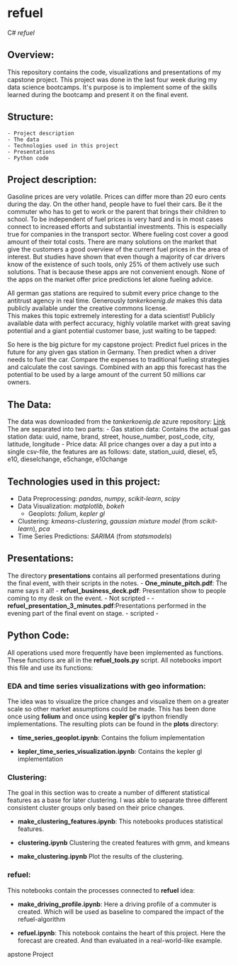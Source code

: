# refuel
C# _refuel_

## Overview:
This repository contains the code, visualizations and presentations of my capstone project. This project was done in the last four week during my data science bootcamps. It's purpose is to implement some of the skills learned during the bootcamp and present it on the final event.

## Structure:
    - Project description
    - The data
    - Technologies used in this project
    - Presentations
    - Python code

## Project description:

Gasoline prices are very volatile. Prices can differ more than 20 euro cents during the day. On the other hand, people have  to fuel their cars. Be it the commuter who has to get to work or the parent that brings their children to school. To be independent of fuel prices is very hard and is in most cases connect to increased efforts and substantial investments. This is especially true for companies in the transport sector. Where fueling cost cover a good amount of their total costs. 
There are many solutions on the market that give the customers a good overview of the current fuel prices in the area of interest. But studies have shown that even though a majority of car drivers know of the existence of such tools, only 25% of them actively use such solutions. That is because these apps are not convenient enough. None of the apps on the market offer price predictions let alone fueling advice. 

All german gas stations are required to submit every price change to the antitrust agency in real time. Generously _tankerkoenig.de_ makes this data publicly available under the creative commons license.  
This makes this topic extremely interesting for a data scientist! Publicly available data with perfect accuracy, highly volatile market with great saving potential and a giant potential customer base, just waiting to be tapped:

So here is the big picture for my capstone project:
Predict fuel prices in the future for any given gas station in Germany.  Then predict when a driver needs to fuel the car. Compare the expenses to traditional fueling strategies and calculate the cost savings. Combined with an app this forecast has the potential to be used by a large amount of the current 50 millions car owners. 

## The Data:
The data was downloaded from the _tankerkoenig.de_  azure repository: [Link](https://dev.azure.com/tankerkoenig/_git/tankerkoenig-data)
The are separated into two parts:
    - Gas station data: Contains the actual gas station data: uuid, name, brand, street, house_number, post_code, city, latitude, longitude
    - Price data: All price changes over a day a put into a single csv-file, the features are as follows: date, station_uuid, diesel, e5, e10, dieselchange, e5change, e10change


## Technologies used in this project:
- Data Preprocessing: _pandas_, _numpy_, _scikit-learn_, _scipy_
- Data Visualization: _matplotlib_, _bokeh_ 
    - Geoplots: _folium_, _kepler gl_
- Clustering: _kmeans-clustering_, _gaussian mixture model_ (from _scikit-learn_), _pca_
- Time Series Predictions: _SARIMA_ (from _statsmodels_)

## Presentations:
The directory __presentations__ contains all performed presentations during the final event, with their scripts in the notes. 
    - __One_minute_pitch.pdf__: The name says it all!
    - __refuel_business_deck.pdf__: Presentation show to people coming to my desk on the event. - Not scripted -
    - __refuel_presentation_3_minutes.pdf__:Presentations performed in the evening part of the final event on stage. - scripted -  

## Python Code:
All operations used more frequently have been implemented as functions. These functions are all in the __refuel_tools.py__ script. All notebooks import this file and use its functions:

### EDA and time series visualizations with geo information:
The idea was to visualize the price changes and visualize them on a greater scale so other market assumptions could be made. This has been done once using __folium__ and once using __kepler gl's__ ipython friendly implementations. The resulting plots can be found in the __plots__ directory:

- __time_series_geoplot.ipynb__: Contains the folium implementation

- __kepler_time_series_visualization.ipynb__: Contains the kepler gl implementation

### Clustering: 
The goal in this section was to create a number of different statistical features as a base for later clustering. I was able to separate three different consistent cluster groups only based on their price changes. 

-   __make_clustering_features.ipynb__: This notebooks produces statistical features.

- __clustering.ipynb__ Clustering the created features with gmm, and kmeans

- __make_clustering.ipynb__ Plot the results of the clustering.

### refuel:
This notebooks contain the processes connected to __refuel__ idea:

- __make_driving_profile.ipynb__: Here a driving profile of a commuter is created. Which will be used as baseline to compared the impact of the refuel-algorithm

- __refuel.ipynb__: This notebook contains the heart of this project. Here the forecast are created. And than evaluated in a real-world-like example.

apstone Project

